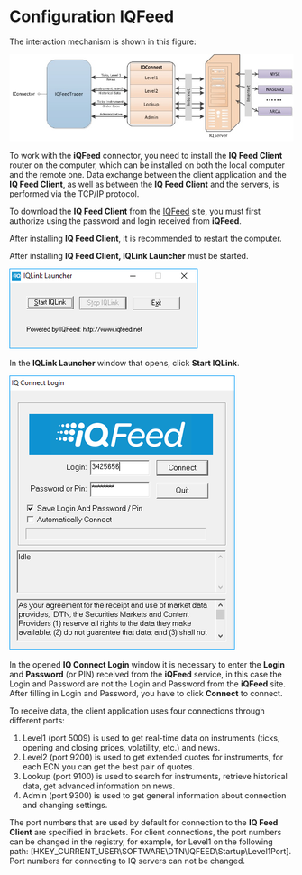 # Configuration IQFeed

The interaction mechanism is shown in this figure: 

![IQFeed](../../../../../images/iqfeed.jpg)

To work with the **iQFeed** connector, you need to install the **IQ Feed Client** router on the computer, which can be installed on both the local computer and the remote one. Data exchange between the client application and the **IQ Feed Client**, as well as between the **IQ Feed Client** and the servers, is performed via the TCP\/IP protocol. 

To download the **IQ Feed Client** from the [IQFeed](https://www.iqfeed.net/stocksharp/) site, you must first authorize using the password and login received from **iQFeed**.

After installing **IQ Feed Client**, it is recommended to restart the computer.

After installing **IQ Feed Client, IQLink Launcher** must be started.

![iQFeedIQLinkLauncher](../../../../../images/iqfeediqlinklauncher.png)

In the **IQLink Launcher** window that opens, click **Start IQLink**.

![iQFeedIQConnectLogin](../../../../../images/iqfeediqconnectlogin.png)

In the opened **IQ Connect Login** window it is necessary to enter the **Login** and **Password** (or PIN) received from the **iQFeed** service, in this case the Login and Password are not the Login and Password from the **iQFeed** site. After filling in Login and Password, you have to click **Connect** to connect.

To receive data, the client application uses four connections through different ports: 

1. Level1 (port 5009) is used to get real\-time data on instruments (ticks, opening and closing prices, volatility, etc.) and news.
2. Level2 (port 9200) is used to get extended quotes for instruments, for each ECN you can get the best pair of quotes.
3. Lookup (port 9100) is used to search for instruments, retrieve historical data, get advanced information on news.
4. Admin (port 9300) is used to get general information about connection and changing settings.

The port numbers that are used by default for connection to the **IQ Feed Client** are specified in brackets. For client connections, the port numbers can be changed in the registry, for example, for Level1 on the following path: \[HKEY\_CURRENT\_USER\\SOFTWARE\\DTN\\IQFEED\\Startup\\Level1Port\]. Port numbers for connecting to IQ servers can not be changed. 
